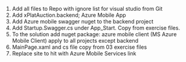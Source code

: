 1. Add all files to Repo with ignore list for visual studio from Git
2. Add xPlatAuction.backend; Azure Mobile App
3. Add Azure mobile swagger nuget to the backend project
4. Add Startup.Swagger.cs under App_Start. Copy from exercise files.
5. To the solution add nuget package: azure mobile client (MS Azure Mobile Client) apply to all projects except backend
6. MainPage.xaml and cs file copy from 03 exercise files
7. Replace site to hit with Azure Mobile Services link